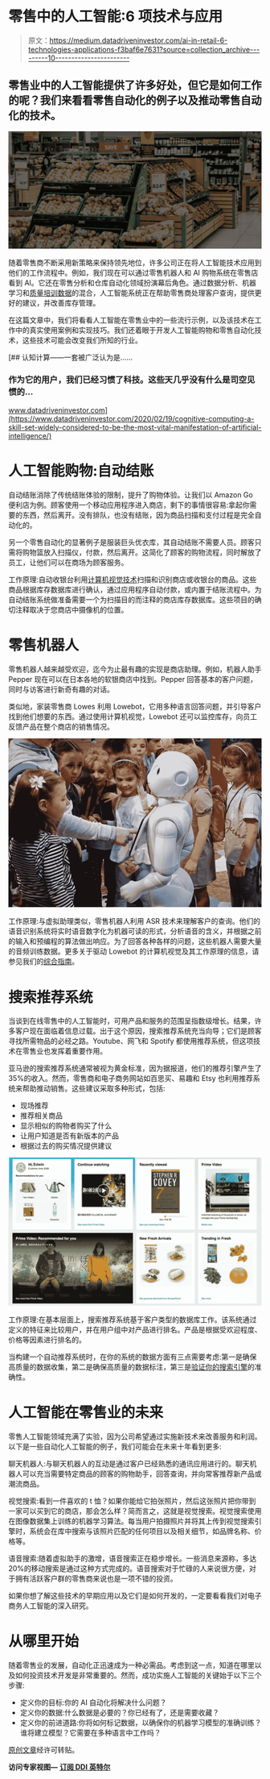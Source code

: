 # 零售中的人工智能:6 项技术与应用

> 原文：<https://medium.datadriveninvestor.com/ai-in-retail-6-technologies-applications-f3baf6e7631?source=collection_archive---------10----------------------->

## 零售业中的人工智能提供了许多好处，但它是如何工作的呢？我们来看看零售自动化的例子以及推动零售自动化的技术。

![](img/6ec1b501b9a525c52b7db259f92eca0c.png)

随着零售商不断采用新策略来保持领先地位，许多公司正在将人工智能技术应用到他们的工作流程中。例如，我们现在可以通过零售机器人和 AI 购物系统在零售店看到 AI。它还在零售分析和仓库自动化领域扮演幕后角色。通过数据分析、机器学习和[质量培训数据](https://lionbridge.ai/articles/5-best-data-collection-companies-for-machine-learning-projects/)的混合，人工智能系统正在帮助零售商处理客户查询，提供更好的建议，并改善库存管理。

在这篇文章中，我们将看看人工智能在零售业中的一些流行示例，以及该技术在工作中的真实使用案例和实现技巧。我们还着眼于开发人工智能购物和零售自动化技术，这些技术可能会改变我们所知的行业。

[](https://www.datadriveninvestor.com/2020/02/19/cognitive-computing-a-skill-set-widely-considered-to-be-the-most-vital-manifestation-of-artificial-intelligence/) [## 认知计算——一套被广泛认为是……

### 作为它的用户，我们已经习惯了科技。这些天几乎没有什么是司空见惯的…

www.datadriveninvestor.com](https://www.datadriveninvestor.com/2020/02/19/cognitive-computing-a-skill-set-widely-considered-to-be-the-most-vital-manifestation-of-artificial-intelligence/) 

# 人工智能购物:自动结账

自动结账消除了传统结账体验的限制，提升了购物体验。让我们以 Amazon Go 便利店为例。顾客使用一个移动应用程序进入商店，剩下的事情很容易:拿起你需要的东西，然后离开。没有排队，也没有结账，因为商品扫描和支付过程是完全自动化的。

另一个零售自动化的显著例子是服装巨头优衣库，其自动结账不需要人员。顾客只需将购物篮放入扫描仪，付款，然后离开。这简化了顾客的购物流程，同时解放了员工，让他们可以在商场为顾客服务。

工作原理:自动收银台利用[计算机视觉技术](https://lionbridge.ai/services/image-annotation/)扫描和识别商店或收银台的商品。这些商品根据库存数据库进行确认，通过应用程序自动付款，或内置于结账流程中。为自动结账系统做准备需要一个为扫描目的而注释的商店库存数据库。这些项目的确切注释取决于您商店中摄像机的位置。

# 零售机器人

零售机器人越来越受欢迎，迄今为止最有趣的实现是商店助理。例如，机器人助手 Pepper 现在可以在日本各地的软银商店中找到。Pepper 回答基本的客户问题，同时与访客进行新奇有趣的对话。

类似地，家装零售商 Lowes 利用 Lowebot，它用多种语言回答问题，并引导客户找到他们想要的东西。通过使用计算机视觉，Lowebot 还可以监控库存，向员工反馈产品在整个商店的销售情况。

![](img/a020b178efe413a57a043e3afa74f10c.png)

工作原理:与虚拟助理类似，零售机器人利用 ASR 技术来理解客户的查询。他们的语音识别系统将实时语音数字化为机器可读的形式，分析语音的含义，并根据之前的输入和预编程的算法做出响应。为了回答各种各样的问题，这些机器人需要大量的音频训练数据。更多关于驱动 Lowebot 的计算机视觉及其工作原理的信息，请参见我们的[综合指南](https://lionbridge.ai/articles/what-is-computer-vision/)。

# 搜索推荐系统

当谈到在线零售中的人工智能时，可用产品和服务的范围呈指数级增长。结果，许多客户现在面临着信息过载。出于这个原因，搜索推荐系统充当向导；它们是顾客寻找所需物品的必经之路。Youtube、网飞和 Spotify 都使用推荐系统，但这项技术在零售业也发挥着重要作用。

亚马逊的搜索推荐系统通常被视为黄金标准，因为据报道，他们的推荐引擎产生了 35%的收入。然而，零售商和电子商务网站如百思买、易趣和 Etsy 也利用推荐系统来帮助推动销售。这些建议采取多种形式，包括:

*   现场推荐
*   推荐相关商品
*   显示相似的购物者购买了什么
*   让用户知道是否有新版本的产品
*   根据过去的购买情况提供建议

![](img/0533e12d18fdba5f683e4d2a05dd92ff.png)

工作原理:在基本层面上，搜索推荐系统基于客户类型的数据库工作。该系统通过定义的特征来比较用户，并在用户组中对产品进行排名。产品是根据受欢迎程度、价格等因素进行排名的。

当构建一个自动推荐系统时，在你的系统的数据方面有三点需要考虑:第一是确保高质量的数据收集，第二是确保高质量的数据标注，第三是[验证你的搜索引擎](https://lionbridge.ai/services/search-evaluation/)的准确性。

# 人工智能在零售业的未来

零售人工智能领域充满了实验，因为公司希望通过实施新技术来改善服务和利润。以下是一些自动化人工智能的例子，我们可能会在未来十年看到更多:

聊天机器人:与聊天机器人的互动是通过客户已经熟悉的通讯应用进行的。聊天机器人可以充当需要特定商品的顾客的购物助手，回答查询，并向常客推荐新产品或潮流商品。

视觉搜索:看到一件喜欢的 t 恤？如果你能给它拍张照片，然后这张照片把你带到一家可以买到它的商店，那会怎么样？简而言之，这就是视觉搜索。视觉搜索使用在图像数据集上训练的机器学习算法。每当用户拍摄照片并将其上传到视觉搜索引擎时，系统会在库中搜索与该照片匹配的任何项目以及相关细节，如品牌名称、价格等。

语音搜索:随着虚拟助手的激增，语音搜索正在稳步增长。一些消息来源称，多达 20%的移动搜索是通过这种方式完成的。语音搜索对于忙碌的人来说很方便，对于拥有活跃客户群的零售商来说也是一项不错的投资。

如果你想了解这些技术的早期应用以及它们是如何开发的，一定要看看我们对电子商务人工智能的深入研究。

# 从哪里开始

随着零售业的发展，自动化正迅速成为一种必需品。考虑到这一点，知道在哪里以及如何投资技术开发是非常重要的。然而，成功实施人工智能的关键始于以下三个步骤:

*   定义你的目标:你的 AI 自动化将解决什么问题？
*   定义你的数据:什么数据是必要的？你已经有了，还是需要收藏？
*   定义你的前进道路:你将如何标记数据，以确保你的机器学习模型的准确训练？谁将建立模型？它需要在多种语言中工作吗？

[原创文章](https://lionbridge.ai/articles/ai-in-retail-6-technologies-applications/)经许可转贴。

**访问专家视图—** [**订阅 DDI 英特尔**](https://datadriveninvestor.com/ddi-intel)